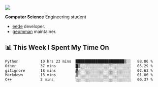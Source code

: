 ![](https://komarev.com/ghpvc/?username=brauliorivas&color=green)

**Computer Science** Engineering student

- [eede](https://github.com/key4hep/eede) developer.
- [geomman](https://www.freshports.org/sysutils/geomman) maintainer.

## 📊 This Week I Spent My Time On

<!--START_SECTION:waka-->

```txt
Python          10 hrs 23 mins  ██████████████████████▒░░   88.86 %
Other           37 mins         █▒░░░░░░░░░░░░░░░░░░░░░░░   05.29 %
gitignore       18 mins         ▓░░░░░░░░░░░░░░░░░░░░░░░░   02.63 %
Markdown        13 mins         ▒░░░░░░░░░░░░░░░░░░░░░░░░   01.86 %
C++             2 mins          ░░░░░░░░░░░░░░░░░░░░░░░░░   00.37 %
```

<!--END_SECTION:waka-->
